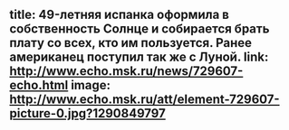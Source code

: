 title: 49-летняя испанка оформила в собственность Солнце и собирается брать плату со всех, кто им пользуется. Ранее американец поступил так же с Луной.
link: http://www.echo.msk.ru/news/729607-echo.html
image: http://www.echo.msk.ru/att/element-729607-picture-0.jpg?1290849797
---
